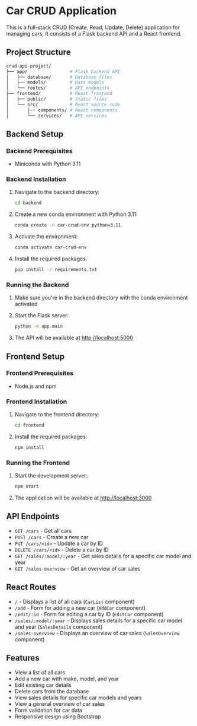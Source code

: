 # Car CRUD Application

This is a full-stack CRUD (Create, Read, Update, Delete) application for managing cars. It consists of a Flask backend API and a React frontend.

## Project Structure

```bash
crud-api-project/
├── app/                # Flask backend API
│   ├── database/       # Database files
│   ├── models/         # Data models
│   └── routes/         # API endpoints
├── frontend/           # React frontend
│   ├── public/         # Static files
│   └── src/            # React source code
│       ├── components/ # React components
│       └── services/   # API services
```

## Backend Setup

### Backend Prerequisites

- Miniconda with Python 3.11

### Backend Installation

1. Navigate to the backend directory:

   ```bash
   cd backend
   ```

2. Create a new conda environment with Python 3.11:

   ```bash
   conda create -n car-crud-env python=3.11
   ```

3. Activate the environment:

   ```bash
   conda activate car-crud-env
   ```

4. Install the required packages:

   ```bash
   pip install -r requirements.txt
   ```

### Running the Backend

1. Make sure you're in the backend directory with the conda environment activated

2. Start the Flask server:

   ```bash
   python -m app.main
   ```

3. The API will be available at <http://localhost:5000>

## Frontend Setup

### Frontend Prerequisites

- Node.js and npm

### Frontend Installation

1. Navigate to the frontend directory:

   ```bash
   cd frontend
   ```

2. Install the required packages:

   ```bash
   npm install
   ```

### Running the Frontend

1. Start the development server:

   ```bash
   npm start
   ```

2. The application will be available at <http://localhost:3000>

## API Endpoints

- `GET /cars` - Get all cars
- `POST /cars` - Create a new car
- `PUT /cars/<id>` - Update a car by ID
- `DELETE /cars/<id>` - Delete a car by ID
- `GET /sales/:model/:year` - Get sales details for a specific car model and year
- `GET /sales-overview` - Get an overview of car sales

## React Routes

- `/` - Displays a list of all cars (`CarList` component)
- `/add` - Form for adding a new car (`AddCar` component)
- `/edit/:id` - Form for editing a car by ID (`EditCar` component)
- `/sales/:model/:year` - Displays sales details for a specific car model and year (`SalesDetails` component)
- `/sales-overview` - Displays an overview of car sales (`SalesOverview` component)

## Features

- View a list of all cars
- Add a new car with make, model, and year
- Edit existing car details
- Delete cars from the database
- View sales details for specific car models and years
- View a general overview of car sales
- Form validation for car data
- Responsive design using Bootstrap
